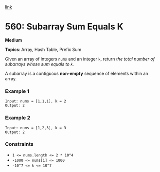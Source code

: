 [link](https://leetcode.com/problems/subarray-sum-equals-k/description/)

# 560: Subarray Sum Equals K

**Medium**

**Topics**: Array, Hash Table, Prefix Sum

Given an array of integers `nums` and an integer `k`, return _the total number of subarrays whose sum equals to `k`._

A subarray is a contiguous **non-empty** sequence of elements within an array.

### Example 1

```
Input: nums = [1,1,1], k = 2
Output: 2
```

### Example 2

```
Input: nums = [1,2,3], k = 3
Output: 2
```

### Constraints

- `1 <= nums.length <= 2 * 10^4`
- `-1000 <= nums[i] <= 1000`
- `-10^7 <= k <= 10^7`
